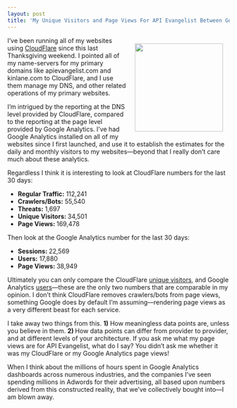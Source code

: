 ```yaml
---
layout: post
title: 'My Unique Visitors and Page Views For API Evangelist Between Google And CloudFlare'
---
```

<p><img style="padding: 15px;" src="https://s3.amazonaws.com/kinlane-productions/bw-icons/bw-analytics-5.jpeg" alt="" width="200" align="right" /></p>
<p>I&rsquo;ve been running all of my websites using <a href="https://www.cloudflare.com/">CloudFlare</a> since this last Thanksgiving weekend. I pointed all of my name-servers for my primary domains like apievangelist.com and kinlane.com to CloudFlare, and I use them manage my DNS, and other related operations of my primary websites.</p>
<p>I&rsquo;m intrigued by the reporting at the DNS level provided by CloudFlare, compared to the reporting at the page level provided by Google Analytics. I&rsquo;ve had Google Analytics installed on all of my websites since I first launched, and use it to establish the estimates for the daily and monthly visitors to my websites&mdash;beyond that I really don&rsquo;t care much about these analytics.</p>
<p>Regardless I think it is interesting to look at CloudFlare numbers for the last 30 days:</p>
<ul>
<li><strong>Regular Traffic:</strong> 112,241 </li>
<li><strong>Crawlers/Bots:</strong> 55,540 </li>
<li><strong>Threats:</strong> 1,697 </li>
<li><strong>Unique Visitors: </strong>34,501 </li>
<li><strong>Page Views: </strong>169,478 </li>
</ul>
<p>Then look at the Google Analytics number for the last 30 days:</p>
<ul>
<li><strong>Sessions: </strong>22,569</li>
<li><strong>Users:</strong> 17,880</li>
<li><strong>Page Views: </strong>38,949</li>
</ul>
<p>Ultimately you can only compare the CloudFlare <span style="text-decoration: underline;">unique visitors</span>, and Google Analytics <span style="text-decoration: underline;">users</span>&mdash;these are the only two numbers that are comparable in my opinion. I don&rsquo;t think CloudFlare removes crawlers/bots from page views, something Google does by default I&rsquo;m assuming&mdash;rendering page views as a very different beast for each service.</p>
<p>I take away two things from this. <strong>1)</strong> How meaningless data points are, unless you believe in them.  <strong>2) </strong>How data points can differ from provider to provider, and at different levels of your architecture. If you ask me what my page views are for API Evangelist, what do I say? You didn&rsquo;t ask me whether it was my CloudFlare or my Google Analytics page views!</p>
<p>When I think about the millions of hours spent in Google Analytics dashboards across numerous industries, and the companies I&rsquo;ve seen spending millions in Adwords for their advertising, all based upon numbers derived from this constructed reality, that we&rsquo;ve collectively bought into&mdash;I am blown away.</p>